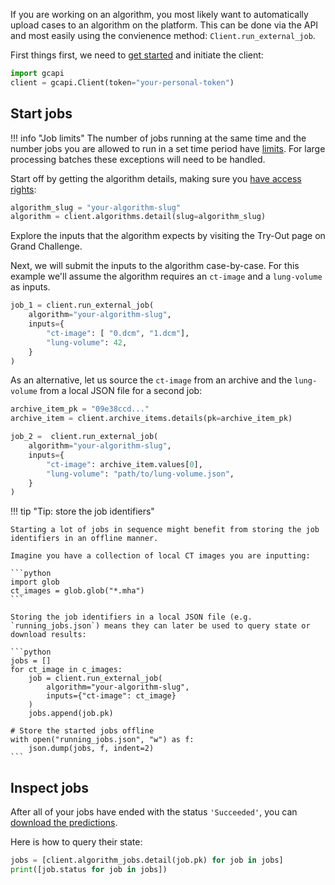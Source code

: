 If you are working on an algorithm, you most likely want to automatically upload cases to an algorithm on the platform. This can be done via the API and most easily using the convienence method: `Client.run_external_job`.

First things first, we need to [get started](../../getting-started.md) and initiate the client:

```Python
import gcapi
client = gcapi.Client(token="your-personal-token")
```

## Start jobs

!!! info "Job limits"
    The number of jobs running at the same time and the number jobs you are allowed to run in a set time period have [limits](https://grand-challenge.org/documentation/try-out-your-algorithm/#credits). For large processing batches these exceptions will need to be handled.


Start off by getting the algorithm details, making sure you [have access rights](../../getting-started.md#access-rights):

```Python
algorithm_slug = "your-algorithm-slug"
algorithm = client.algorithms.detail(slug=algorithm_slug)
```

Explore the inputs that the algorithm expects by visiting the Try-Out page on Grand Challenge.



Next, we will submit the inputs to the algorithm case-by-case. For this example we'll assume the algorithm requires an `ct-image` and a `lung-volume` as inputs.

```python
job_1 = client.run_external_job(
    algorithm="your-algorithm-slug",
    inputs={
        "ct-image": [ "0.dcm", "1.dcm"],
        "lung-volume": 42,
    }
)
```

As an alternative, let us source the `ct-image` from an archive and the `lung-volume` from a local JSON file for a second job:

```python
archive_item_pk = "09e38ccd..."
archive_item = client.archive_items.details(pk=archive_item_pk)

job_2 =  client.run_external_job(
    algorithm="your-algorithm-slug",
    inputs={
        "ct-image": archive_item.values[0],
        "lung-volume": "path/to/lung-volume.json",
    }
)
```

!!! tip "Tip: store the job identifiers"

    Starting a lot of jobs in sequence might benefit from storing the job identifiers in an offline manner.

    Imagine you have a collection of local CT images you are inputting:

    ```python
    import glob
    ct_images = glob.glob("*.mha")
    ```

    Storing the job identifiers in a local JSON file (e.g. `running_jobs.json`) means they can later be used to query state or download results:

    ```python
    jobs = []
    for ct_image in c_images:
        job = client.run_external_job(
            algorithm="your-algorithm-slug",
            inputs={"ct-image": ct_image}
        )
        jobs.append(job.pk)

    # Store the started jobs offline
    with open("running_jobs.json", "w") as f:
        json.dump(jobs, f, indent=2)
    ```

## Inspect jobs
After all of your jobs have ended with the status `'Succeeded'`, you can [download the predictions](../algorithm/download_algorithm_predictions.md).

Here is how to query their state:

```python
jobs = [client.algorithm_jobs.detail(job.pk) for job in jobs]
print([job.status for job in jobs])
```
